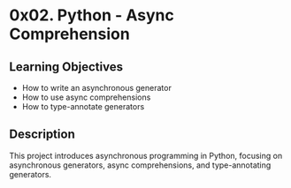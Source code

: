 # 0x02. Python - Async Comprehension

## Learning Objectives

- How to write an asynchronous generator
- How to use async comprehensions
- How to type-annotate generators

## Description

This project introduces  asynchronous programming in Python, focusing on asynchronous generators, async comprehensions, and type-annotating generators.

